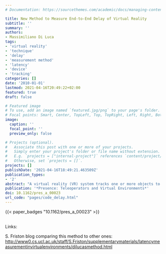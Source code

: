 ```yaml
---
# Documentation: https://sourcethemes.com/academic/docs/managing-content/

title: New Method to Measure End-to-End Delay of Virtual Reality
subtitle: ''
summary: ''
authors:
- Massimiliano Di Luca
tags:
- 'virtual reality'
- 'technique'
- 'delay'
- 'measurement method'
- 'latency'
- 'device'
- 'tracking'
categories: []
date: '2010-01-01'
lastmod: 2021-04-16T20:49:22+02:00
featured: true
draft: false

# Featured image
# To use, add an image named `featured.jpg/png` to your page's folder.
# Focal points: Smart, Center, TopLeft, Top, TopRight, Left, Right, BottomLeft, Bottom, BottomRight.
image:
  caption: ''
  focal_point: ''
  preview_only: false

# Projects (optional).
#   Associate this post with one or more of your projects.
#   Simply enter your project's folder or file name without extension.
#   E.g. `projects = ["internal-project"]` references `content/project/deep-learning/index.md`.
#   Otherwise, set `projects = []`.
projects: []
publishDate: '2021-04-16T18:49:21.463509Z'
publication_types:
- '2'
abstract: "A virtual reality (VR) system tracks one or more objects to generate the depiction of a virtual environment from the user's vantage point. No system achieves this instantaneously: changes in the depicted virtual environment are delayed from changes in the position of the objects being tracked. In this paper, a method is proposed to quantify this time difference, the end-to-end delay of the VR system. Two light-sensing devices and two luminance gradients are used to simultaneously encode the position of one tracked object and its virtual counterpart. One light-sensing device is attached to the tracked object and it captures light from the gradient in the physical environment. The other device captures light from the gradient in the virtual environment. A measurement is obtained by moving the tracked object repetitively (by hand) across the gradient. The end-to-end delay is the asynchrony between the signals generated by the two light-sensing devices. The results collected with oscillatory movements performed at different frequencies indicate that for some VR systems, the end-to-end delay might not be constant but could vary as a function of the oscillation frequency."
publication: '*Presence: Teleoperators and Virtual Environments*'
doi: 10.1162/pres_a_00023
url_code: "pages/code_delay.html"
---
```


{{< paper_badges "10.1162/pres_a_00023" >}}

<br>Links:<br>

S. Friston blog comparing this method to other ones: <a href="http://www0.cs.ucl.ac.uk/staff/S.Friston/supplementarymaterials/latencymeasurementinvirtualenvironments/dilucasmethod.html">http://www0.cs.ucl.ac.uk/staff/S.Friston/supplementarymaterials/latencymeasurementinvirtualenvironments/dilucasmethod.html</a>

<br>
